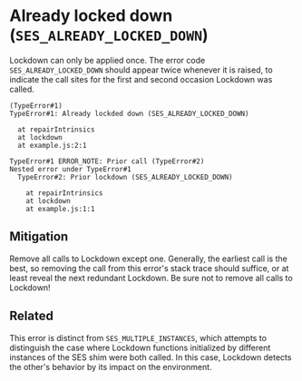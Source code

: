 # Already locked down (`SES_ALREADY_LOCKED_DOWN`)

Lockdown can only be applied once.
The error code `SES_ALREADY_LOCKED_DOWN` should appear twice whenever it is
raised, to indicate the call sites for the first and second occasion Lockdown
was called.

```
(TypeError#1)
TypeError#1: Already lockded down (SES_ALREADY_LOCKED_DOWN)

  at repairIntrinsics
  at lockdown
  at example.js:2:1

TypeError#1 ERROR_NOTE: Prior call (TypeError#2)
Nested error under TypeError#1
  TypeError#2: Prior lockdown (SES_ALREADY_LOCKED_DOWN)

    at repairIntrinsics
    at lockdown
    at example.js:1:1
```

## Mitigation

Remove all calls to Lockdown except one.
Generally, the earliest call is the best, so removing the call from this
error's stack trace should suffice, or at least reveal the next redundant
Lockdown.
Be sure not to remove all calls to Lockdown!

## Related

This error is distinct from `SES_MULTIPLE_INSTANCES`, which attempts to
distinguish the case where Lockdown functions initialized by different
instances of the SES shim were both called.
In this case, Lockdown detects the other's behavior by its impact on the
environment.
